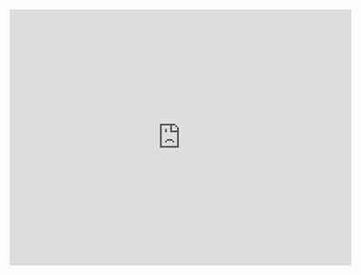 <iframe src="https://www.google.com/maps/embed?pb=!1m14!1m12!1m3!1d55228780.81236326!2d23.693138150637992!3d32.34146743791057!2m3!1f0!2f0!3f0!3m2!1i1024!2i768!4f13.1!5e0!3m2!1sru!2sru!4v1683800616988!5m2!1sru!2sru" width="600" height="450" style="border:0;" allowfullscreen="" loading="lazy" referrerpolicy="no-referrer-when-downgrade"></iframe>
